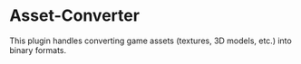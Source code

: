 # Asset-Converter

This plugin handles converting game assets (textures, 3D models, etc.) into binary formats.
